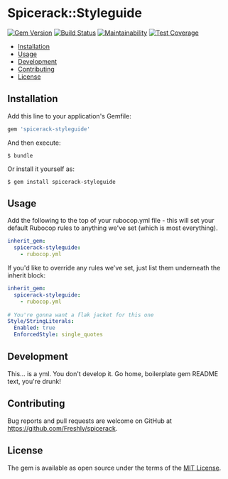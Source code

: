 # Spicerack::Styleguide

[![Gem Version](https://badge.fury.io/rb/spicerack-styleguide.svg)](https://badge.fury.io/rb/spicerack-styleguide)
[![Build Status](https://semaphoreci.com/api/v1/freshly/spicerack/branches/master/badge.svg)](https://semaphoreci.com/freshly/spicerack)
[![Maintainability](https://api.codeclimate.com/v1/badges/7e089c2617c530a85b17/maintainability)](https://codeclimate.com/github/Freshly/spicerack/maintainability)
[![Test Coverage](https://api.codeclimate.com/v1/badges/7e089c2617c530a85b17/test_coverage)](https://codeclimate.com/github/Freshly/spicerack/test_coverage)

* [Installation](#installation)
* [Usage](#usage)
* [Development](#development)
* [Contributing](#contributing)
* [License](#license)

## Installation

Add this line to your application's Gemfile:

```ruby
gem 'spicerack-styleguide'
```

And then execute:

    $ bundle

Or install it yourself as:

    $ gem install spicerack-styleguide

## Usage

Add the following to the top of your rubocop.yml file - this will set your default Rubocop rules to anything we've set (which is most everything).

```yaml
inherit_gem:
  spicerack-styleguide:
    - rubocop.yml
```

If you'd like to override any rules we've set, just list them underneath the inherit block:

```yaml
inherit_gem:
  spicerack-styleguide:
    - rubocop.yml
    
# You're gonna want a flak jacket for this one
Style/StringLiterals:
  Enabled: true
  EnforcedStyle: single_quotes
```

## Development

This... is a yml. You don't develop it. Go home, boilerplate gem README text, you're drunk!

## Contributing

Bug reports and pull requests are welcome on GitHub at https://github.com/Freshly/spicerack.

## License

The gem is available as open source under the terms of the [MIT License](http://opensource.org/licenses/MIT).
